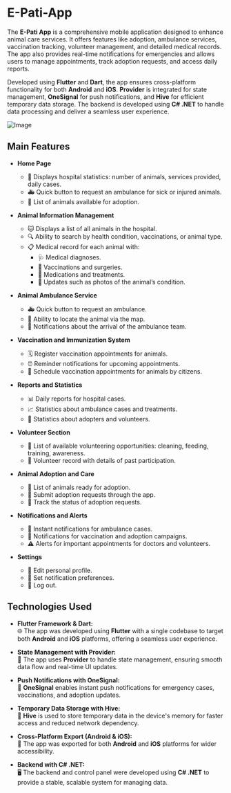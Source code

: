 # E-Pati-App



The **E-Pati App** is a comprehensive mobile application designed to enhance animal care services. It offers features like adoption, ambulance services, vaccination tracking, volunteer management, and detailed medical records. The app also provides real-time notifications for emergencies and allows users to manage appointments, track adoption requests, and access daily reports.

Developed using **Flutter** and **Dart**, the app ensures cross-platform functionality for both **Android** and **iOS**. **Provider** is integrated for state management, **OneSignal** for push notifications, and **Hive** for efficient temporary data storage. The backend is developed using **C# .NET** to handle data processing and deliver a seamless user experience.


![Image](https://github.com/user-attachments/assets/5a8c300c-4aaa-4682-bb37-a566d15af088)


## Main Features

- **Home Page**
    - 🏥 Displays hospital statistics: number of animals, services provided, daily cases.
    - 🚑 Quick button to request an ambulance for sick or injured animals.
    - 🐾 List of animals available for adoption.

- **Animal Information Management**
    - 🐱 Displays a list of all animals in the hospital.
    - 🔍 Ability to search by health condition, vaccinations, or animal type.
    - 📋 Medical record for each animal with:
        - 🩺 Medical diagnoses.
        - 💉 Vaccinations and surgeries.
        - 💊 Medications and treatments.
        - 📸 Updates such as photos of the animal’s condition.

- **Animal Ambulance Service**
    - 🚑 Quick button to request an ambulance.
    - 📍 Ability to locate the animal via the map.
    - 🔔 Notifications about the arrival of the ambulance team.

- **Vaccination and Immunization System**
    - 🗓️ Register vaccination appointments for animals.
    - ⏰ Reminder notifications for upcoming appointments.
    - 📅 Schedule vaccination appointments for animals by citizens.

- **Reports and Statistics**
    - 📊 Daily reports for hospital cases.
    - 📈 Statistics about ambulance cases and treatments.
    - 👥 Statistics about adopters and volunteers.

- **Volunteer Section**
    - 🤝 List of available volunteering opportunities: cleaning, feeding, training, awareness.
    - 📝 Volunteer record with details of past participation.

- **Animal Adoption and Care**
    - 🐶 List of animals ready for adoption.
    - 📝 Submit adoption requests through the app.
    - 🔄 Track the status of adoption requests.

- **Notifications and Alerts**
    - 📲 Instant notifications for ambulance cases.
    - 🐾 Notifications for vaccination and adoption campaigns.
    - ⚠️ Alerts for important appointments for doctors and volunteers.

- **Settings**
    - 👤 Edit personal profile.
    - 🔔 Set notification preferences.
    - 🚪 Log out.

## Technologies Used

- **Flutter Framework & Dart:**  
    🌐 The app was developed using **Flutter** with a single codebase to target both **Android** and **iOS** platforms, offering a seamless user experience.

- **State Management with Provider:**  
    🔄 The app uses **Provider** to handle state management, ensuring smooth data flow and real-time UI updates.

- **Push Notifications with OneSignal:**  
    🔔 **OneSignal** enables instant push notifications for emergency cases, vaccinations, and adoption updates.

- **Temporary Data Storage with Hive:**  
    💾 **Hive** is used to store temporary data in the device's memory for faster access and reduced network dependency.

- **Cross-Platform Export (Android & iOS):**  
    📱 The app was exported for both **Android** and **iOS** platforms for wider accessibility.

- **Backend with C# .NET:**  
    🖥️ The backend and control panel were developed using **C# .NET** to provide a stable, scalable system for managing data.

